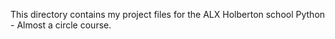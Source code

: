 This directory contains my project files for the ALX Holberton school Python - Almost a circle course.